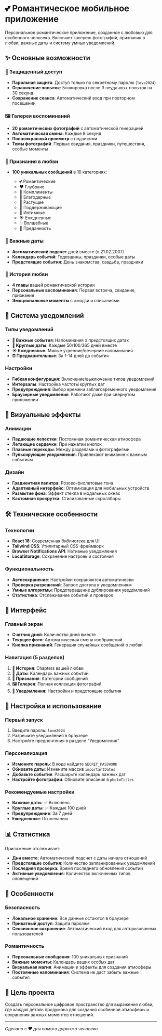 # 💕 Романтическое мобильное приложение

Персональное романтическое приложение, созданное с любовью для особенного человека. Включает галерею фотографий, признания в любви, важные даты и систему умных уведомлений.

## ✨ Основные возможности

### 🔐 Защищенный доступ

* **Парольная защита**: Доступ только по секретному паролю (`love2024`)
* **Ограничение попыток**: Блокировка после 3 неудачных попыток на 30 секунд
* **Сохранение сеанса**: Автоматический вход при повторном посещении

### 🖼️ Галерея воспоминаний

* **20 романтических фотографий** с автоматической генерацией
* **Автоматическая смена**: Каждые 8 секунд
* **Полноэкранный просмотр** с подписями
* **Темы фотографий**: Первые свидания, праздники, путешествия, особые моменты

### 💌 Признания в любви

* **100 уникальных сообщений** в 10 категориях:

  * 💕 Романтические
  * ❤️ Глубокие
  * 🌟 Комплименты
  * 🙏 Благодарные
  * 🌱 Растущие
  * 💪 Поддерживающие
  * 💋 Интимные
  * ☀️ Ежедневные
  * ✨ Волшебные
  * 💍 Преданность

### 📅 Важные даты

* **Автоматический подсчет** дней вместе (с 21.02.2007)
* **Календарь событий**: Годовщины, праздники, особые даты
* **Предстоящие события**: День знакомства, свадьба, праздники

### 📖 История любви

* **4 главы** вашей романтической истории
* **Персональные воспоминания**: Первая встреча, свидание, признание
* **Эмоциональные моменты** с эмодзи и описаниями

## 🔔 Система уведомлений

### Типы уведомлений

* **📅 Важные события**: Напоминания о предстоящих датах
* **🎊 Круглые даты**: Каждые 50/100/365 дней вместе
* **☀️ Ежедневные**: Милые утренние/вечерние напоминания
* **⏰ Предварительные**: За 1-14 дней до события

### Настройки

* **Гибкая конфигурация**: Включение/выключение типов уведомлений
* **Интервалы**: Настройка частоты круглых дат
* **Предупреждения**: Выбор времени заблаговременного уведомления
* **Браузерные уведомления**: Работают даже при свернутом приложении

## 🎨 Визуальные эффекты

### Анимации

* **Падающие лепестки**: Постоянная романтическая атмосфера
* **Летающие сердечки**: При нажатии кнопок
* **Плавные переходы**: Между разделами и фотографиями
* **Пульсирующие уведомления**: Привлекают внимание к важным событиям

### Дизайн

* **Градиентная палитра**: Розово-фиолетовые тона
* **Адаптивный интерфейс**: Оптимизация для мобильных устройств
* **Размытие фона**: Эффект стекла в модальных окнах
* **Кастомная прокрутка**: Стилизованные скроллбары

## 🛠️ Технические особенности

### Технологии

* **React 18**: Современная библиотека для UI
* **Tailwind CSS**: Утилитарный CSS-фреймворк
* **Browser Notifications API**: Нативные уведомления
* **LocalStorage**: Сохранение настроек и состояния

### Функциональность

* **Автосохранение**: Настройки сохраняются автоматически
* **Проверка разрешений**: Запрос доступа к уведомлениям
* **Умные алгоритмы**: Предотвращение дублирования уведомлений
* **Статистика**: Отслеживание событий и проверок

## 📱 Интерфейс

### Главный экран

* **Счетчик дней**: Количество дней вместе
* **Текущее фото**: Автоматическая смена изображений
* **Кнопка признаний**: Генерация случайных сообщений о любви

### Навигация (5 разделов)

1. **📖 История**: Chapters вашей любви
2. **📅 Даты**: Календарь важных событий
3. **💝 Признания**: Категории сообщений
4. **🖼️ Галерея**: Полная коллекция фотографий
5. **🔔 Уведомления**: Настройки и предстоящие события

## 🔧 Настройка и использование

### Первый запуск

1. Введите пароль: `love2024`
2. Разрешите уведомления в браузере
3. Настройте предпочтения в разделе "Уведомления"

### Персонализация

* **Измените пароль**: В коде найдите `SECRET_PASSWORD`
* **Обновите даты**: Измените массив `importantDates`
* **Добавьте события**: Расширьте календарь важных дат
* **Настройте фотографии**: Обновите описания в `photoTitles`

### Рекомендуемые настройки

* **Важные даты**: ✅ Включено
* **Круглые даты**: ✅ Каждые 100 дней
* **Предупреждение**: За 7 дней
* **Ежедневные**: По желанию

## 📊 Статистика

Приложение отслеживает:

* **Дни вместе**: Автоматический подсчет с даты начала отношений
* **Предстоящие события**: Количество запланированных уведомлений
* **Последняя проверка**: Время последнего обновления событий
* **Активные уведомления**: Количество включенных типов оповещений

## 💝 Особенности

### Безопасность

* **Локальное хранение**: Все данные остаются в браузере
* **Приватный доступ**: Защита паролем
* **Сессионное сохранение**: Автоматический вход для авторизованных пользователей

### Романтичность

* **Персональные сообщения**: 100 уникальных признаний
* **Важные моменты**: Календарь ваших особых дат
* **Визуальная магия**: Анимации и эффекты для создания атмосферы
* **Постоянные напоминания**: Система не даст забыть важные события

## 🎯 Цель проекта

Создать персональное цифровое пространство для выражения любви, где каждая деталь продумана для создания особенной атмосферы и сохранения важных моментов отношений.

***

*Сделано с ❤️ для самого дорогого человека*

